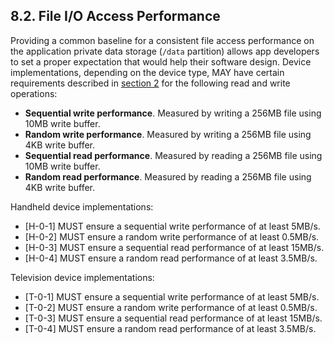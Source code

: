 ## 8.2\. File I/O Access Performance

Providing a common baseline for a consistent file access performance on the
application private data storage (`/data` partition) allows app developers
to set a proper expectation that would help their software design. Device
implementations, depending on the device type, MAY have certain requirements
described in [section 2](#2_device-type) for the following read
and write operations:


*    **Sequential write performance**. Measured by writing a 256MB file using
10MB write buffer.
*    **Random write performance**. Measured by writing a 256MB file using 4KB
write buffer.
*    **Sequential read performance**. Measured by reading a 256MB file using
10MB write buffer.
*    **Random read performance**. Measured by reading a 256MB file using 4KB
write buffer.

Handheld device implementations:

   *   [H-0-1] MUST ensure a sequential write performance of at least 5MB/s.
   *   [H-0-2] MUST ensure a random write performance of at least 0.5MB/s.
   *   [H-0-3] MUST ensure a sequential read performance of at least 15MB/s.
   *   [H-0-4] MUST ensure a random read performance of at least 3.5MB/s.

Television device implementations:

   *   [T-0-1] MUST ensure a sequential write performance of at least 5MB/s.
   *   [T-0-2] MUST ensure a random write performance of at least 0.5MB/s.
   *   [T-0-3] MUST ensure a sequential read performance of at least 15MB/s.
   *   [T-0-4] MUST ensure a random read performance of at least 3.5MB/s.